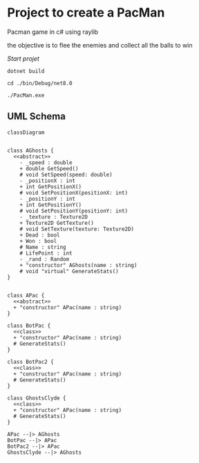 # Project to create a PacMan

Pacman game in c# using raylib

the objective is to flee the enemies and collect all the balls to win

*Start projet*

```
dotnet build
```

```
cd ./bin/Debug/net8.0
```

```
./PacMan.exe
```

## UML Schema
```mermaid
classDiagram


class AGhosts {
  <<abstract>>
    - _speed : double
    + double GetSpeed()
    # void SetSpeed(speed: double)
    - _positionX : int
    + int GetPositionX()
    # void SetPositionX(positionX: int)
    - _positionY : int
    + int GetPositionY()
    # void SetPositionY(positionY: int)
    - _texture : Texture2D
    + Texture2D GetTexture()
    # void SetTexture(texture: Texture2D)
    + Dead : bool
    + Won : bool
    # Name : string
    # LifePoint : int
    - _rand : Random
    + "constructor" AGhosts(name : string)
    # void "virtual" GenerateStats()
}


class APac {
  <<abstract>>
  + "constructor" APac(name : string)
}

class BotPac {
  <<class>>
  + "constructor" APac(name : string)
  # GenerateStats()
}

class BotPac2 {
  <<class>>
  + "constructor" APac(name : string)
  # GenerateStats()
}

class GhostsClyde {
  <<class>>
  + "constructor" APac(name : string)
  # GenerateStats()
}

APac --|> AGhosts
BotPac --|> APac
BotPac2 --|> APac
GhostsClyde --|> AGhosts
